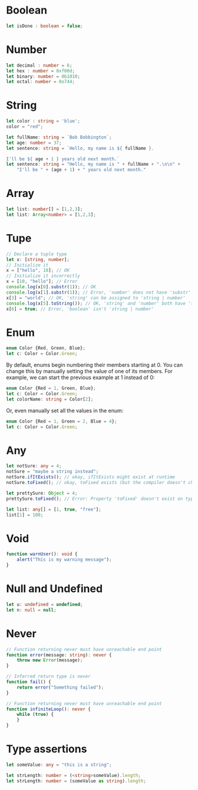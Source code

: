 # Boolean
```typescript
let isDone : boolean = false;
```
# Number
```typescript
let decimal : number = 6;
let hex : number = 0xf00d;
let binary: number = 0b1010;
let octal: number = 0o744;
```
# String
```typescript
let color : string = 'blue';
color = "red";
```
```typescript
let fullName: string = `Bob Bobbington`;
let age: number = 37;
let sentence: string = `Hello, my name is ${ fullName }.

I'll be ${ age + 1 } years old next month.`
let sentence: string = "Hello, my name is " + fullName + ".\n\n" +
    "I'll be " + (age + 1) + " years old next month."
```
# Array
```typescript
let list: number[] = [1,2,3];
let list: Array<number> = [1,2,3];
```
# Tupe
```typescript
// Declare a tuple type
let x: [string, number];
// Initialize it
x = ["hello", 10]; // OK
// Initialize it incorrectly
x = [10, "hello"]; // Error
console.log(x[0].substr(1)); // OK
console.log(x[1].substr(1)); // Error, 'number' does not have 'substr'
x[3] = "world"; // OK, 'string' can be assigned to 'string | number'
console.log(x[5].toString()); // OK, 'string' and 'number' both have 'toString'
x[6] = true; // Error, 'boolean' isn't 'string | number'
```
# Enum
```typescript
enum Color {Red, Green, Blue};
let c: Color = Color.Green;
```
By default, enums begin numbering their members starting at 0. You can change this by manually setting the value of one of its members. For example, we can start the previous example at 1 instead of 0:
```typescript
enum Color {Red = 1, Green, Blue};
let c: Color = Color.Green;
let colorName: string = Color[2];
```
Or, even manually set all the values in the enum:
```typescript
enum Color {Red = 1, Green = 2, Blue = 4};
let c: Color = Color.Green;
```
# Any
```typescript
let notSure: any = 4;
notSure = "maybe a string instead";
notSure.ifItExists(); // okay, ifItExists might exist at runtime
notSure.toFixed(); // okay, toFixed exists (but the compiler doesn't check)

let prettySure: Object = 4;
prettySure.toFixed(); // Error: Property 'toFixed' doesn't exist on type 'Object'

let list: any[] = [1, true, "free"];
list[1] = 100;
```
# Void
```typescript
function warnUser(): void {
    alert("This is my warning message");
}
```
# Null and Undefined
```typescript
let u: undefined = undefined;
let n: null = null;
```
# Never
```typescript
// Function returning never must have unreachable end point
function error(message: string): never {
    throw new Error(message);
}

// Inferred return type is never
function fail() {
    return error("Something failed");
}

// Function returning never must have unreachable end point
function infiniteLoop(): never {
    while (true) {
    }
}
```
# Type assertions
```typescript
let someValue: any = "this is a string";

let strLength: number = (<string>someValue).length;
let strLength: number = (someValue as string).length;
```